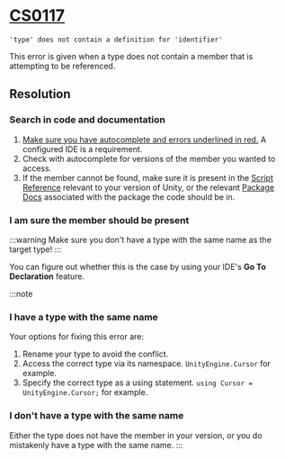 # [CS0117](https://docs.microsoft.com/en-us/dotnet/csharp/misc/cs0117)

```
'type' does not contain a definition for 'identifier'
```


This error is given when a type does not contain a member that is attempting to be referenced.

## Resolution
### Search in code and documentation
1. [Make sure you have autocomplete and errors underlined in red.](../IDE%20Configuration.md) A configured IDE is a requirement.
2. Check with autocomplete for versions of the member you wanted to access.
3. If the member cannot be found, make sure it is present in the [Script Reference](https://docs.unity3d.com/ScriptReference/) relevant to your version of Unity, or the relevant [Package Docs](https://docs.unity3d.com/Manual/PackagesList.html) associated with the package the code should be in.

### I am sure the member should be present
:::warning
Make sure you don't have a type with the same name as the target type!
:::

You can figure out whether this is the case by using your IDE's **Go To Declaration** feature.

:::note
### I have a type with the same name
Your options for fixing this error are:
1. Rename your type to avoid the conflict.
2. Access the correct type via its namespace. `UnityEngine.Cursor` for example.
3. Specify the correct type as a using statement. `using Cursor = UnityEngine.Cursor;` for example.

### I don't have a type with the same name
Either the type does not have the member in your version, or you do mistakenly have a type with the same name.
:::
